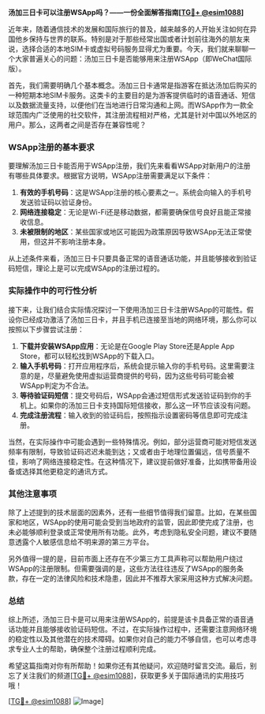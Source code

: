 **汤加三日卡可以注册WSApp吗？——一份全面解答指南[[TG💪+ @esim1088](https://t.me/s/esim1088)]**

近年来，随着通信技术的发展和国际旅行的普及，越来越多的人开始关注如何在异国他乡保持与世界的联系。特别是对于那些经常出国或者计划前往海外的朋友来说，选择合适的本地SIM卡或虚拟号码服务显得尤为重要。今天，我们就来聊聊一个大家普遍关心的问题：汤加三日卡是否能够用来注册WSApp（即WeChat国际版）。

首先，我们需要明确几个基本概念。汤加三日卡通常是指游客在抵达汤加后购买的一种短期本地SIM卡服务。这类卡的主要目的是为游客提供临时的语音通话、短信以及数据流量支持，以便他们在当地进行日常沟通和上网。而WSApp作为一款全球范围内广泛使用的社交软件，其注册流程相对严格，尤其是针对中国以外地区的用户。那么，这两者之间是否存在兼容性呢？

### WSApp注册的基本要求

要理解汤加三日卡能否用于WSApp注册，我们先来看看WSApp对新用户的注册有哪些具体要求。根据官方说明，WSApp注册需要满足以下条件：

1. **有效的手机号码**：这是WSApp注册的核心要素之一。系统会向输入的手机号发送验证码以验证身份。
2. **网络连接稳定**：无论是Wi-Fi还是移动数据，都需要确保信号良好且能正常接收信息。
3. **未被限制的地区**：某些国家或地区可能因为政策原因导致WSApp无法正常使用，但这并不影响注册本身。

从上述条件来看，汤加三日卡只要具备正常的语音通话功能，并且能够接收到验证码短信，理论上是可以完成WSApp的注册过程的。

### 实际操作中的可行性分析

接下来，让我们结合实际情况探讨一下使用汤加三日卡注册WSApp的可能性。假设你已经成功激活了汤加三日卡，并且手机已连接至当地的网络环境，那么你可以按照以下步骤尝试注册：

1. **下载并安装WSApp应用**：无论是在Google Play Store还是Apple App Store，都可以轻松找到WSApp的下载入口。
2. **输入手机号码**：打开应用程序后，系统会提示输入你的手机号码。这里需要注意的是，尽量避免使用虚拟运营商提供的号码，因为这些号码可能会被WSApp判定为不合法。
3. **等待验证码短信**：提交号码后，WSApp会通过短信形式发送验证码到你的手机上。如果你的汤加三日卡支持国际短信接收，那么这一环节应该没有问题。
4. **完成注册流程**：输入收到的验证码后，按照指示设置密码等信息即可完成注册。

当然，在实际操作中可能会遇到一些特殊情况。例如，部分运营商可能对短信发送频率有限制，导致验证码迟迟未能到达；又或者由于地理位置偏远，信号质量不佳，影响了网络连接稳定性。在这种情况下，建议提前做好准备，比如携带备用设备或选择其他更稳定的通讯方式。

### 其他注意事项

除了上述提到的技术层面的因素外，还有一些细节值得我们留意。比如，在某些国家和地区，WSApp的使用可能会受到当地政府的监管，因此即使完成了注册，也未必能够顺利登录或正常使用所有功能。此外，考虑到隐私安全问题，建议不要随意透露个人敏感信息给不明来源的第三方平台。

另外值得一提的是，目前市面上还存在不少第三方工具声称可以帮助用户绕过WSApp的注册限制。但需要强调的是，这些方法往往违反了WSApp的服务条款，存在一定的法律风险和技术隐患，因此并不推荐大家采用这种方式解决问题。

### 总结

综上所述，汤加三日卡是可以用来注册WSApp的，前提是该卡具备正常的语音通话功能并且能够接收验证码短信。不过，在实际操作过程中，还需要注意网络环境的稳定性以及其他潜在的技术障碍。如果你对自己的能力不够自信，也可以考虑寻求专业人士的帮助，确保整个注册过程顺利完成。

希望这篇指南对你有所帮助！如果你还有其他疑问，欢迎随时留言交流。最后，别忘了关注我们的频道[[TG💪+ @esim1088](https://t.me/s/esim1088)]，获取更多关于国际通讯的实用技巧哦！

[[TG💪+ @esim1088](https://t.me/s/esim1088)] ![Image](https://i.postimg.cc/4NQfJmqS/Snipaste-2025-05-13-00-14-12.png)]
